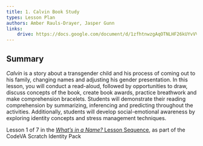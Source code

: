```yaml
---
title: 1. Calvin Book Study
types: Lesson Plan
authors: Amber Rauls-Drayer, Jasper Gunn
links:
    drive: https://docs.google.com/document/d/1zfhtnwzgAqOTNLHF26kUYvVVFqcBdKUxLF0CjldgFYU/edit
---
```


## Summary

*Calvin* is a story about a transgender child and his process of coming out to his family, changing names and adjusting his gender presentation. In this lesson, you will conduct a read-aloud, followed by opportunities to draw, discuss concepts of the book, create book awards, practice breathwork and make comprehension bracelets. Students will demonstrate their reading comprehension by summarizing, inferencing and predicting throughout the activities. Additionally, students will develop social-emotional awareness by exploring identity concepts and stress management techniques. 

Lesson 1 of 7 in the [*What’s in a Name?* Lesson Sequence](/library/browse/scratch-identity-packs/whats-in-a-name), as part of the CodeVA Scratch Identity Pack